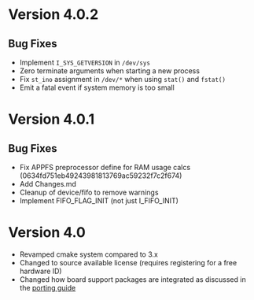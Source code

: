 # Version 4.0.2

## Bug Fixes

- Implement `I_SYS_GETVERSION` in `/dev/sys`
- Zero terminate arguments when starting a new process
- Fix `st_ino` assignment in `/dev/*` when using `stat()` and `fstat()`
- Emit a fatal event if system memory is too small

# Version 4.0.1

## Bug Fixes

- Fix APPFS preprocessor define for RAM usage calcs (0634fd751eb49243981813769ac59232f7c2f674)
- Add Changes.md
- Cleanup of device/fifo to remove warnings
- Implement FIFO_FLAG_INIT (not just I_FIFO_INIT)

# Version 4.0

- Revamped cmake system compared to 3.x
- Changed to source available license (requires registering for a free hardware ID)
- Changed how board support packages are integrated as discussed in the [porting guide](guides/Porting.md)
